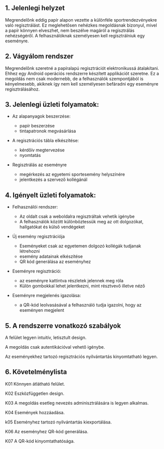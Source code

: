 ## 1. Jelenlegi helyzet

Megrendelőnk eddig papír alapon vezette a különféle sportrendezvényekre való regisztrálást. Ez meglehetősen nehézkes megoldásnak bizonyul, mivel a papír könnyen elveszhet, nem beszélve magáról a regisztrálás nehézségéről. A felhasználóknak személyesen kell regisztrálniuk egy eseményre.

## 2. Vágyálom rendszer

Megrendelőnk szeretné a papíralapú regisztrációt elektronikussá átalakítani. Ehhez egy Android operációs rendszerre készített applikációt szeretne. Ez a megoldás nem csak modernebb, de a felhasználók szempontjából is kényelmesebb, akiknek így nem kell személyesen befáradni egy eseményre regisztrálásához.

## 3. Jelenlegi üzleti folyamatok:

 - Az alapanyagok beszerzése:
    - papír beszerzése
    - tintapatronok megvásárlása

 - A regisztrációs tábla elkészítése:
    - kérdőív megtervezése
    - nyomtatás
 - Regisztrálás az eseményre
    - megérkezés az egyetemi sportesemény helyszínére
    - jelentkezés a szervező kollégánál


## 4. Igényelt üzleti folyamatok:

 - Felhasználói rendszer:
 
    - Az oldalt csak a weboldalra regisztráltak vehetik igénybe
    - A felhasználók között különböztessük meg az ott dolgozókat, hallgatókat és külső vendégeket
 - Új esemény regisztrációja
 
    - Eseményeket csak az egyetemen dolgozó kollégák tudjanak létrehozni
    - esemény adatainak elkészítése
    - QR kód generálása az eseményhez
 - Eseményre regisztráció:
 
    - az eseményre kattintva részletek jelennek meg róla
    - Külön gombokkal lehet jelentkezni, mint résztvevő illetve néző
 - Eseményre megjelenés igazolása:
 
     - a QR-kód leolvasásával a felhasználó tudja igazolni, hogy az eseményen megjelent
 
 ## 5. A rendszerre vonatkozó szabályok
   A felület legyen intuitív, letisztult design.
   
   A megoldás csak autentikációval vehető igénybe.
   
   Az eseményekhez tartozó regisztrációs nyilvántartás kinyomtatható legyen.
   
   
 ## 6. Követelménylista
K01 Könnyen átlátható felület.

K02 Eszközfüggetlen design.

K03 A megoldás esetleg nevezés adminisztrálására is legyen alkalmas.

K04 Események hozzáadása.

k05 Eseményhez tartozó nyilvántartás kiexportálása.

K06 Az eseményhez QR-kód generálása.

K07 A QR-kód kinyomtathatósága.


